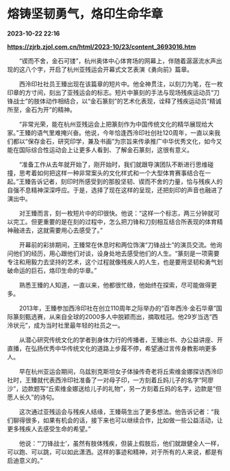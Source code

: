# 熔铸坚韧勇气，烙印生命华章

**2023-10-22 22:16**

**https://zjrb.zjol.com.cn/html/2023-10/23/content_3693016.htm**

　　“锲而不舍，金石可镂”，杭州奥体中心体育场的网幕上，伴随着潺潺流水声出现的这八个字，开启了杭州亚残运会开幕式文艺表演《勇向前》篇章。

　　西泠印社社员王臻出现在该篇章的短片中。他全神贯注，以刻刀为笔，在一枚印章的方寸间，刻出了亚残运会的标志。短片中篆刻的手法与现场残疾运动员“刀锋战士”的肢体动作相结合，以“金石篆刻”的艺术化表现，诠释了残疾运动员“精诚所至，金石为开”的精神。

　　“非常光荣，能在杭州亚残运会上把篆刻作为中国传统文化的精华展现给大家。”王臻的语气里难掩兴奋。他说，今年恰逢西泠印社创社120周年，一直以来我们都以“保存金石，研究印学，兼及书画”为宗旨来传承推广中华优秀文化，如今又能在国际综合性运动会上让更多人看到、了解金石篆刻，这很有意义。

　　“准备工作从去年就开始了，刚开始时，我们就跟导演团队不断进行思维碰撞，思考着如何把这样一种非常案头的文化样式和一个大型体育赛事结合在一起。”王臻告诉记者，刻印时所感受到的那股坚韧、锲而不舍的力量，恰与残疾人的自强不息精神深深呼应。于是，选择了现在这样的呈现，还把刻印的声音也融进了演出中。

　　对王臻而言，刻一枚短片中的印很快。他说：“这样一个标志，两三分钟就可以完工。但更重要的是在刻的过程中，怎么把刀锋和刀刻相互结合所表现的体育精神融进去，这就需要用心去感受了。”

　　开幕前的彩排期间，王臻常在休息时和两位饰演“刀锋战士”的演员交流。他询问他们的经历，用心跟他们对谈，设身处地去感受他们的人生。“篆刻是一项需要专注和用毅力去坚持的艺术，这个过程就像残疾人的人生，也是要用坚韧和勇气划破命运的巨石，烙印生命的华章。”

　　熟悉王臻的人知道，一直以来，他都很忙碌，他始终在探索，尽可能做得更多。

　　2013年，王臻参加西泠印社在创立110周年之际举办的“百年西泠·金石华章”国际篆刻甄选赛，从来自全球的2000多人中脱颖而出，摘取桂冠。他29岁当选“西泠状元”，成为当时社里最年轻的社员之一。

　　从潜心研究传统文化的学者到身体力行的传播者，王臻出书、办公益讲座、开直播，在弘扬优秀中华传统文化的道路上步履不停，希望通过言传身教影响更多人。

　　早在杭州亚运会期间，乌兹别克斯坦女子体操传奇老将丘索维金娜探访西泠印社时，王臻就代表西泠印社准备了一对母子印，一方刻着丘妈儿子的名字“阿廖沙”，边款题写“丘索维金娜送给儿子的礼物”，另一方刻着丘妈的名字，边款是“但愿人长久”的诗句。

　　这次通过亚残运会与残疾人结缘，王臻萌生出了更多想法。他告诉记者：“我们聊得很多，如果有机会的话，接下来也可以继续合作，比如做一些公益活动，让更多残疾人去感受生命的希望。”

　　他说：“‘刀锋战士’，虽然有肢体残疾，但装上假肢后，他们就跟健全人一样，可以跑、可以跳，可以如此潇洒。这样的事迹和精神，对于所有的人来说，都是有启迪意义的。”